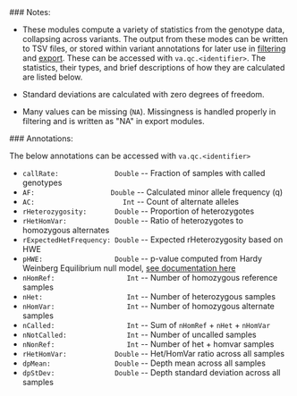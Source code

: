 <div class="cmdhead"></div>

<div class="description"></div>

<div class="synopsis"></div>

<div class="options"></div>

<div class="cmdsubsection"> 
### Notes:

 - These modules compute a variety of statistics from the genotype data, collapsing across variants.  The output from these modes can be written to TSV files, or stored within variant annotations for later use in [filtering](intro.html#Filtering) and [export](intro.html#ExportingTSV). These can be accessed with `va.qc.<identifier>`.  The statistics, their types, and brief descriptions of how they are calculated are listed below.

 - Standard deviations are calculated with zero degrees of freedom.

 - Many values can be missing (`NA`).  Missingness is handled properly in filtering and is written as "NA" in export modules.

</div>

<div class="cmdsubsection">
### <a class="jumptarget" href="variantqc_annotations"></a> Annotations:

The below annotations can be accessed with `va.qc.<identifier>`

 - `callRate:              Double` -- Fraction of samples with called genotypes
 - `AF:                   Double` -- Calculated minor allele frequency (q)
 - `AC:                      Int` -- Count of alternate alleles
 - `rHeterozygosity:       Double` -- Proportion of heterozygotes
 - `rHetHomVar:            Double` -- Ratio of heterozygotes to homozygous alternates
 - `rExpectedHetFrequency: Double` -- Expected rHeterozygosity based on HWE
 - `pHWE:                  Double` -- p-value computed from Hardy Weinberg Equilibrium null model, [see documentation here](LeveneHaldane.tex)
 - `nHomRef:                  Int` -- Number of homozygous reference samples
 - `nHet:                     Int` -- Number of heterozygous samples
 - `nHomVar:                  Int` -- Number of homozygous alternate samples
 - `nCalled:                  Int` -- Sum of `nHomRef` + `nHet` + `nHomVar`
 - `nNotCalled:               Int` -- Number of uncalled samples
 - `nNonRef:                  Int` -- Number of het + homvar samples
 - `rHetHomVar:            Double` -- Het/HomVar ratio across all samples
 - `dpMean:                Double` -- Depth mean across all samples
 - `dpStDev:               Double` -- Depth standard deviation across all samples
 
 </div>